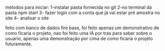metodos para iniciar:
1-instalar pasta fornecida no git
2-no terminal da pasta npm start
3- fazer login com a conta que já vai estar pré amostra no site
4- analisar o site

feito com banco de dados fire base, foi feito apenas um demonstrativo de como ficaria o projeto, nao foi feito uma IA por tras para saber sobre o usuario, apenas uma demonstração por cima de como ficaria o projeto futuramente.
